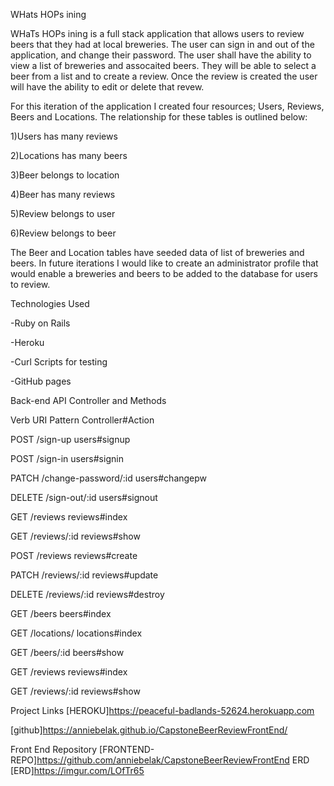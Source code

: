 WHats HOPs ining

WHaTs HOPs ining is a full stack application that allows users
to review beers that they had at local breweries. The user can sign in and out of the
application,  and change their password. The user shall have the ability to view a list of
breweries and assocaited beers. They will be able to select a beer from a list and
to create a review. Once the review is created the user will have the ability to edit or delete that
revew.

For this iteration of the application I created four resources;
Users, Reviews, Beers and Locations. The relationship for these tables is outlined
below:

1)Users has many reviews

2)Locations has many beers

3)Beer belongs to location

4)Beer has many  reviews

5)Review  belongs to user

6)Review belongs to  beer


The Beer and Location tables have seeded data of list of breweries and beers.
In future iterations I would like to create an administrator profile that would
enable a breweries and beers to be added to the database for users to review.

Technologies Used

-Ruby on Rails

-Heroku

-Curl Scripts for testing

-GitHub pages


Back-end API Controller and Methods

Verb	URI Pattern	Controller#Action

POST	/sign-up	users#signup

POST	/sign-in	users#signin

PATCH	/change-password/:id	users#changepw

DELETE	/sign-out/:id	users#signout

GET	/reviews	reviews#index

GET	/reviews/:id	reviews#show

POST	/reviews	reviews#create

PATCH	/reviews/:id	reviews#update

DELETE	/reviews/:id	reviews#destroy

GET	/beers	beers#index

GET	/locations/ locations#index

GET	/beers/:id	beers#show

GET	/reviews	reviews#index

GET	/reviews/:id	reviews#show

Project Links
[HEROKU]https://peaceful-badlands-52624.herokuapp.com

[github]https://anniebelak.github.io/CapstoneBeerReviewFrontEnd/

Front End Repository
[FRONTEND-REPO]https://github.com/anniebelak/CapstoneBeerReviewFrontEnd
ERD
[ERD]https://imgur.com/LOfTr65
